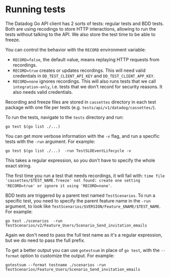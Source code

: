 Running tests
=============

The Datadog Go API client has 2 sorts of tests: regular tests and BDD tests.
Both are using recodings to store HTTP interactions, allowing to run the tests without
talking to the API. We also store the test time to be able to freeze.

You can control the behavior with the `RECORD` environment variable:
 - `RECORD=false`, the default value, means replaying HTTP requests from recordings.
 - `RECORD=true` creates or updates recordings. This will need valid credentials in `DD_TEST_CLIENT_API_KEY`
    and `DD_TEST_CLIENT_APP_KEY`.
 - `RECORD=none` ignores recordings. This will also runs tests that we call `integration-only`, i.e.
    tests that we don't record for security reasons. It also needs valid credentials.

Recording and freeze files are stored in `cassettes` directory in each test package with one file per tests
(e.g. `tests/api/v1/datadog/cassettes/`).

To run the tests, navigate to the `tests` directory and run:

```shell
go test $(go list ./...)
```

You can get more verbose information with the `-v` flag, and run a specific
tests with the `-run` argument. For example:

```shell
go test $(go list ./...)  -run TestSLOEventLifecycle -v
```

This takes a regular expression, so you don't have to specify the whole exact
string.

The first time you run a test that needs recordings, it will fail with:
`time file 'cassettes/$TEST_NAME.freeze' not found: create one setting 'RECORD=true' or ignore it using 'RECORD=none'`.

BDD tests are triggered by a parent test named `TestScenarios`. To run a specific test, you need to specify
the parent feature name in the `-run` argument, to look like `TestScenarios/$VERSION/Feature_$NAME/$TEST_NAME`.
For example:

```shell
go test ./scenarios  -run TestScenarios/v2/Feature_Users/Scenario_Send_invitation_emails
```

Again we don't need to pass the full test name as it's a regular expression,
but we do need to pass the full prefix.

To get a better output you can use `gotestsum` in place of `go test`, with the `--format` option to customize
the output. For example:

```shell
gotestsum --format testname ./scenarios -run TestScenarios/Feature_Users/Scenario_Send_invitation_emails
```
